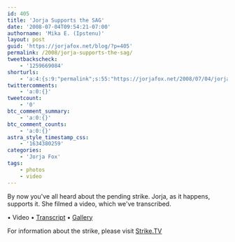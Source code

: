 ```yaml
---
id: 405
title: 'Jorja Supports the SAG'
date: '2008-07-04T09:54:21-07:00'
authorname: 'Mika E. (Ipstenu)'
layout: post
guid: 'https://jorjafox.net/blog/?p=405'
permalink: /2008/jorja-supports-the-sag/
tweetbackscheck:
    - '1259669084'
shorturls:
    - 'a:4:{s:9:"permalink";s:55:"https://jorjafox.net/2008/07/04/jorja-supports-the-sag/";s:7:"tinyurl";s:25:"http://tinyurl.com/kwjwrf";s:4:"isgd";s:18:"http://is.gd/53SBz";s:5:"bitly";s:20:"http://bit.ly/5fDCWP";}'
twittercomments:
    - 'a:0:{}'
tweetcount:
    - '0'
btc_comment_summary:
    - 'a:0:{}'
btc_comment_counts:
    - 'a:0:{}'
astra_style_timestamp_css:
    - '1634380259'
categories:
    - 'Jorja Fox'
tags:
    - photos
    - video
---
```


By now you've all heard about the pending strike. Jorja, as it happens, supports it.  She filmed a video, which we've transcribed.

&bull; Video
&bull; <a href=https://jorjafox.net/wiki/Screen_Actors_Guild#Predicted_2008_Strike>Transcript</a>
&bull; <a href="https://jorjafox.net/gallery/tv/advocacy/20080700-support/">Gallery</a>

For information about the strike, please visit <a href="http://strike.tv">Strike.TV</a>
